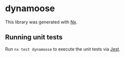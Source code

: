 # dynamoose

This library was generated with [Nx](https://nx.dev).

## Running unit tests

Run `nx test dynamoose` to execute the unit tests via [Jest](https://jestjs.io).
